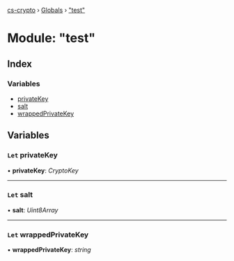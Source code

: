 [cs-crypto](../README.md) › [Globals](../globals.md) › ["test"](_test_.md)

# Module: "test"

## Index

### Variables

* [privateKey](_test_.md#let-privatekey)
* [salt](_test_.md#let-salt)
* [wrappedPrivateKey](_test_.md#let-wrappedprivatekey)

## Variables

### `Let` privateKey

• **privateKey**: *CryptoKey*

___

### `Let` salt

• **salt**: *Uint8Array*

___

### `Let` wrappedPrivateKey

• **wrappedPrivateKey**: *string*
